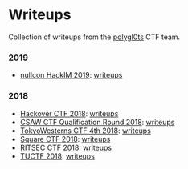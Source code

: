 Writeups
========

Collection of writeups from the [polygl0ts](https://ctf.epfl.ch/) CTF team.

### 2019

- [nullcon HackIM 2019](https://ctftime.org/event/741): [writeups](nullcon19)

### 2018

- [Hackover CTF 2018](https://ctftime.org/event/689): [writeups](hackover18)
- [CSAW CTF Qualification Round 2018](https://ctftime.org/event/633): [writeups](csaw18)
- [TokyoWesterns CTF 4th 2018](https://ctftime.org/event/651): [writeups](twctf18)
- [Square CTF 2018](https://ctftime.org/event/695): [writeups](square18)
- [RITSEC CTF 2018](https://ctftime.org/event/682): [writeups](ritsec18)
- [TUCTF 2018](https://ctftime.org/live/650): [writeups](tuctf18)
